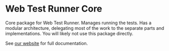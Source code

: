 # Web Test Runner Core

Core package for Web Test Runner. Manages running the tests. Has a modular architecture, delegating most of the work to the separate parts and implementations. You will likely not use this package directly.

See [our website](https://modern-web.dev/docs/test-runner/overview/) for full documentation.
